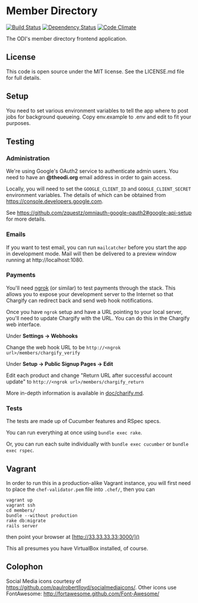 # Member Directory

[![Build Status](http://jenkins.theodi.org/job/member-directory-master/badge/icon)](http://jenkins.theodi.org/job/member-directory-master/)
[![Dependency Status](https://gemnasium.com/theodi/member-directory.png)](https://gemnasium.com/theodi/member-directory)
[![Code Climate](https://codeclimate.com/github/theodi/member-directory.png)](https://codeclimate.com/github/theodi/member-directory)

The ODI's member directory frontend application.

## License

This code is open source under the MIT license. See the LICENSE.md file for 
full details.

## Setup

You need to set various environment variables to tell the app where to post
jobs for background queueing. Copy env.example to .env and edit to fit your
purposes.

## Testing

### Administration

We're using Google's OAuth2 service to authenticate admin users. You need to
have an **@theodi.org** email address in order to gain access.

Locally, you will need to set the `GOOGLE_CLIENT_ID` and `GOOGLE_CLIENT_SECRET`
environment variables.  The details of which can be obtained from
https://console.developers.google.com.

See https://github.com/zquestz/omniauth-google-oauth2#google-api-setup for more
details.

### Emails

If you want to test email, you can run ```mailcatcher``` before you start the
app in development mode. Mail will then be delivered to a preview window
running at http://localhost:1080.

### Payments

You'll need [ngrok](https://ngrok.com/) (or similar) to test payments through
the stack. This allows you to expose your development server to the Internet so
that Chargify can redirect back and send web hook notifications.

Once you have `ngrok` setup and have a URL pointing to your local server,
you'll need to update Chargify with the URL. You can do this in the Chargify
web interface.

Under **Settings -> Webhooks**

Change the web hook URL to be `http://<ngrok url>/members/chargify_verify`

Under **Setup -> Public Signup Pages -> Edit**

Edit each product and change "Return URL after successful account update" to
`http://<ngrok url>/members/chargify_return`

More in-depth information is available in [doc/charify.md](doc/charify.md).

### Tests

The tests are made up of Cucumber features and RSpec specs.

You can run everything at once using `bundle exec rake`.

Or, you can run each suite individually with `bundle exec cucumber` or `bundle
exec rspec`.

## Vagrant

In order to run this in a production-alike Vagrant instance, you will first
need to place the ```chef-validator.pem``` file into ```.chef/```, then you can

    vagrant up
    vagrant ssh
    cd members/
    bundle --without production
    rake db:migrate
    rails server

then point your browser at [http://33.33.33.33:3000/]()

This all presumes you have VirtualBox installed, of course.

## Colophon

Social Media icons courtesy of https://github.com/paulrobertlloyd/socialmediaicons/.
Other icons use FontAwesome: http://fortawesome.github.com/Font-Awesome/

